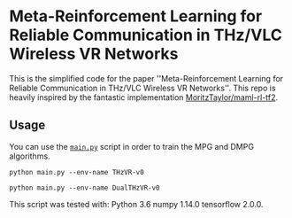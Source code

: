 # Meta-Reinforcement Learning for Reliable Communication in THz/VLC Wireless VR Networks


This is the simplified code for the paper ''Meta-Reinforcement Learning for Reliable Communication in THz/VLC Wireless VR Networks''.
This repo is heavily inspired by the fantastic implementation [MoritzTaylor/maml-rl-tf2](https://github.com/MoritzTaylor/maml-rl-tf2).

## Usage
You can use the [`main.py`](main.py) script in order to train the MPG and DMPG algorithms.
```
python main.py --env-name THzVR-v0
```
```
python main.py --env-name DualTHzVR-v0
```
This script was tested with:
Python 3.6
numpy 1.14.0
tensorflow 2.0.0.
